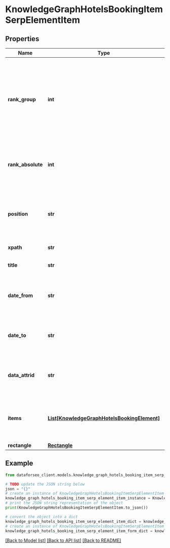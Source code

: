 # KnowledgeGraphHotelsBookingItemSerpElementItem


## Properties

Name | Type | Description | Notes
------------ | ------------- | ------------- | -------------
**rank_group** | **int** | group rank in SERP position within a group of elements with identical type values positions of elements with different type values are omitted from rank_group | [optional] 
**rank_absolute** | **int** | absolute rank in SERP absolute position among all the elements in SERP | [optional] 
**position** | **str** | the alignment of the element in SERP can take the following values: left, right | [optional] 
**xpath** | **str** | the XPath of the element | [optional] 
**title** | **str** | title of a given link element | [optional] 
**date_from** | **str** | starting date of stay in the format “year-month-date” example: 2019-11-15 | [optional] 
**date_to** | **str** | ending date of stay in the format “year-month-date” example: 2019-11-17 | [optional] 
**data_attrid** | **str** | google defined data attribute ID example: kc:/local:hotel booking | [optional] 
**items** | [**List[KnowledgeGraphHotelsBookingElement]**](KnowledgeGraphHotelsBookingElement.md) | additional items present in the element if there are none, equals null | [optional] 
**rectangle** | [**Rectangle**](Rectangle.md) |  | [optional] 

## Example

```python
from dataforseo_client.models.knowledge_graph_hotels_booking_item_serp_element_item import KnowledgeGraphHotelsBookingItemSerpElementItem

# TODO update the JSON string below
json = "{}"
# create an instance of KnowledgeGraphHotelsBookingItemSerpElementItem from a JSON string
knowledge_graph_hotels_booking_item_serp_element_item_instance = KnowledgeGraphHotelsBookingItemSerpElementItem.from_json(json)
# print the JSON string representation of the object
print(KnowledgeGraphHotelsBookingItemSerpElementItem.to_json())

# convert the object into a dict
knowledge_graph_hotels_booking_item_serp_element_item_dict = knowledge_graph_hotels_booking_item_serp_element_item_instance.to_dict()
# create an instance of KnowledgeGraphHotelsBookingItemSerpElementItem from a dict
knowledge_graph_hotels_booking_item_serp_element_item_form_dict = knowledge_graph_hotels_booking_item_serp_element_item.from_dict(knowledge_graph_hotels_booking_item_serp_element_item_dict)
```
[[Back to Model list]](../README.md#documentation-for-models) [[Back to API list]](../README.md#documentation-for-api-endpoints) [[Back to README]](../README.md)


